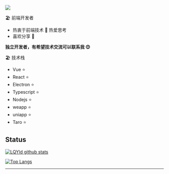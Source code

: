 [![](https://img.shields.io/badge/-@LQYld-%23181717?style=flat-square&logo=github)](https://github.com/LQYld)

🏖 前端开发者

- 热衷于前端技术 🤩 热爱思考
- 喜欢分享 🧐

**独立开发者，有希望技术交流可以联系我 😊**

🏖 技术栈

- Vue :star:
- React :star:
- Electron :star:
- Typescript :star:
- Nodejs :star:
- weapp :star:
- uniapp :star:
- Taro :star:

## Status

[![LQYld github stats](https://github-readme-stats.vercel.app/api?username=LQYld&count_private=true&show_icons=true&theme=radical)](https://github.com/LQYld)

[![Top Langs](https://github-readme-stats.vercel.app/api/top-langs/?username=LQYld&theme=radical)](https://github.com/LQYld)

---
